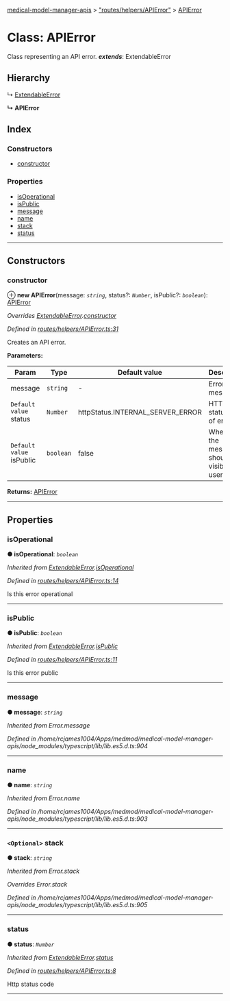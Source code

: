 [medical-model-manager-apis](../README.md) > ["routes/helpers/APIError"](../modules/_routes_helpers_apierror_.md) > [APIError](../classes/_routes_helpers_apierror_.apierror.md)

# Class: APIError

Class representing an API error.
*__extends__*: ExtendableError

## Hierarchy

↳  [ExtendableError](_routes_helpers_apierror_.extendableerror.md)

**↳ APIError**

## Index

### Constructors

* [constructor](_routes_helpers_apierror_.apierror.md#constructor)

### Properties

* [isOperational](_routes_helpers_apierror_.apierror.md#isoperational)
* [isPublic](_routes_helpers_apierror_.apierror.md#ispublic)
* [message](_routes_helpers_apierror_.apierror.md#message)
* [name](_routes_helpers_apierror_.apierror.md#name)
* [stack](_routes_helpers_apierror_.apierror.md#stack)
* [status](_routes_helpers_apierror_.apierror.md#status)

---

## Constructors

<a id="constructor"></a>

###  constructor

⊕ **new APIError**(message: *`string`*, status?: *`Number`*, isPublic?: *`boolean`*): [APIError](_routes_helpers_apierror_.apierror.md)

*Overrides [ExtendableError](_routes_helpers_apierror_.extendableerror.md).[constructor](_routes_helpers_apierror_.extendableerror.md#constructor)*

*Defined in [routes/helpers/APIError.ts:31](https://github.com/drryanjames/medical-model-management-apis/blob/f5b2e31/src/routes/helpers/APIError.ts#L31)*

Creates an API error.

**Parameters:**

| Param | Type | Default value | Description |
| ------ | ------ | ------ | ------ |
| message | `string` | - |  Error message. |
| `Default value` status | `Number` |  httpStatus.INTERNAL_SERVER_ERROR |  HTTP status code of error. |
| `Default value` isPublic | `boolean` | false |  Whether the message should be visible to user or not. |

**Returns:** [APIError](_routes_helpers_apierror_.apierror.md)

___

## Properties

<a id="isoperational"></a>

###  isOperational

**● isOperational**: *`boolean`*

*Inherited from [ExtendableError](_routes_helpers_apierror_.extendableerror.md).[isOperational](_routes_helpers_apierror_.extendableerror.md#isoperational)*

*Defined in [routes/helpers/APIError.ts:14](https://github.com/drryanjames/medical-model-management-apis/blob/f5b2e31/src/routes/helpers/APIError.ts#L14)*

Is this error operational

___
<a id="ispublic"></a>

###  isPublic

**● isPublic**: *`boolean`*

*Inherited from [ExtendableError](_routes_helpers_apierror_.extendableerror.md).[isPublic](_routes_helpers_apierror_.extendableerror.md#ispublic)*

*Defined in [routes/helpers/APIError.ts:11](https://github.com/drryanjames/medical-model-management-apis/blob/f5b2e31/src/routes/helpers/APIError.ts#L11)*

Is this error public

___
<a id="message"></a>

###  message

**● message**: *`string`*

*Inherited from Error.message*

*Defined in /home/rcjames1004/Apps/medmod/medical-model-manager-apis/node_modules/typescript/lib/lib.es5.d.ts:904*

___
<a id="name"></a>

###  name

**● name**: *`string`*

*Inherited from Error.name*

*Defined in /home/rcjames1004/Apps/medmod/medical-model-manager-apis/node_modules/typescript/lib/lib.es5.d.ts:903*

___
<a id="stack"></a>

### `<Optional>` stack

**● stack**: *`string`*

*Inherited from Error.stack*

*Overrides Error.stack*

*Defined in /home/rcjames1004/Apps/medmod/medical-model-manager-apis/node_modules/typescript/lib/lib.es5.d.ts:905*

___
<a id="status"></a>

###  status

**● status**: *`Number`*

*Inherited from [ExtendableError](_routes_helpers_apierror_.extendableerror.md).[status](_routes_helpers_apierror_.extendableerror.md#status)*

*Defined in [routes/helpers/APIError.ts:8](https://github.com/drryanjames/medical-model-management-apis/blob/f5b2e31/src/routes/helpers/APIError.ts#L8)*

Http status code

___

